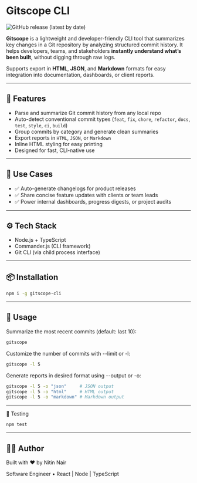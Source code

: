 # Gitscope CLI

![GitHub release (latest by date)](https://img.shields.io/github/v/release/NitinNair89/gitscope-cli)

**Gitscope** is a lightweight and developer-friendly CLI tool that summarizes key changes in a Git repository by analyzing structured commit history. It helps developers, teams, and stakeholders **instantly understand what’s been built**, without digging through raw logs.

Supports export in **HTML**, **JSON**, and **Markdown** formats for easy integration into documentation, dashboards, or client reports.

---

## 🚀 Features

- Parse and summarize Git commit history from any local repo
- Auto-detect conventional commit types (`feat`, `fix`, `chore`, `refactor`, `docs`, `test`, `style`, `ci`, `build`)
- Group commits by category and generate clean summaries
- Export reports in `HTML`, `JSON`, or `Markdown`
- Inline HTML styling for easy printing
- Designed for fast, CLI-native use

---

## 📌 Use Cases

- ✅ Auto-generate changelogs for product releases
- ✅ Share concise feature updates with clients or team leads
- ✅ Power internal dashboards, progress digests, or project audits

---

## ⚙️ Tech Stack

- Node.js + TypeScript
- Commander.js (CLI framework)
- Git CLI (via child process interface)

---

## 📦 Installation

```bash
npm i -g gitscope-cli
```

---

## 🧪 Usage

Summarize the most recent commits (default: last 10):

```bash
gitscope
```

Customize the number of commits with --limit or -l:

```bash
gitscope -l 5
```

Generate reports in desired format using --output or -o:

```bash
gitscope -l 5 -o "json"     # JSON output
gitscope -l 5 -o "html"     # HTML output
gitscope -l 5 -o "markdown" # Markdown output
```

---

🧪 Testing

```bash
npm test
```

---

## 👨‍💻 Author

Built with ❤️ by Nitin Nair

Software Engineer • React | Node | TypeScript
